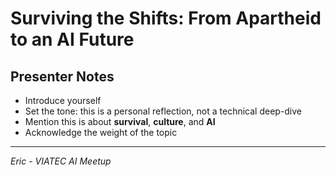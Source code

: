 # Surviving the Shifts: From Apartheid to an AI Future

## Presenter Notes
- Introduce yourself
- Set the tone: this is a personal reflection, not a technical deep-dive
- Mention this is about **survival**, **culture**, and **AI**
- Acknowledge the weight of the topic

---

*Eric - VIATEC AI Meetup* 